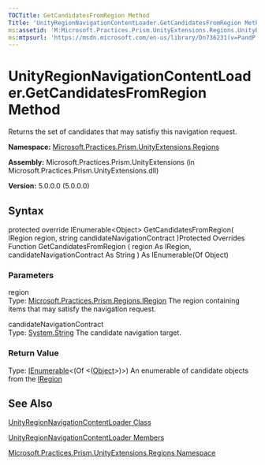 ```yaml
---
TOCTitle: GetCandidatesFromRegion Method
Title: 'UnityRegionNavigationContentLoader.GetCandidatesFromRegion Method (Microsoft.Practices.Prism.UnityExtensions.Regions)'
ms:assetid: 'M:Microsoft.Practices.Prism.UnityExtensions.Regions.UnityRegionNavigationContentLoader.GetCandidatesFromRegion(Microsoft.Practices.Prism.Regions.IRegion,System.String)'
ms:mtpsurl: 'https://msdn.microsoft.com/en-us/library/Dn736231(v=PandP.50)'
---
```



# UnityRegionNavigationContentLoader.GetCandidatesFromRegion Method

Returns the set of candidates that may satisfiy this navigation request.

**Namespace:** [Microsoft.Practices.Prism.UnityExtensions.Regions](https://msdn.microsoft.com/library/microsoft.practices.prism.unityextensions.regions)
**Assembly:** Microsoft.Practices.Prism.UnityExtensions (in Microsoft.Practices.Prism.UnityExtensions.dll)

**Version:** 5.0.0.0 (5.0.0.0)

## Syntax

protected override IEnumerable&lt;Object&gt; GetCandidatesFromRegion( IRegion region, string candidateNavigationContract )Protected Overrides Function GetCandidatesFromRegion ( region As IRegion, candidateNavigationContract As String ) As IEnumerable(Of Object)

### Parameters

region  
Type: [Microsoft.Practices.Prism.Regions.IRegion](https://msdn.microsoft.com/library/microsoft.practices.prism.regions.iregion)
The region containing items that may satisfy the navigation request.

candidateNavigationContract  
Type: [System.String](http://msdn.microsoft.com/en-us/library/s1wwdcbf)
The candidate navigation target.

### Return Value

Type: [IEnumerable](http://msdn.microsoft.com/en-us/library/9eekhta0)&lt;(Of &lt;([Object](http://msdn.microsoft.com/en-us/library/e5kfa45b)&gt;)&gt;)
An enumerable of candidate objects from the [IRegion](https://msdn.microsoft.com/library/microsoft.practices.prism.regions.iregion)

## See Also

[UnityRegionNavigationContentLoader Class](https://msdn.microsoft.com/library/microsoft.practices.prism.unityextensions.regions.unityregionnavigationcontentloader)

[UnityRegionNavigationContentLoader Members](https://msdn.microsoft.com/allmembers.t:microsoft.practices.prism.unityextensions.regions.unityregionnavigationcontentloader)

[Microsoft.Practices.Prism.UnityExtensions.Regions Namespace](https://msdn.microsoft.com/library/microsoft.practices.prism.unityextensions.regions)
